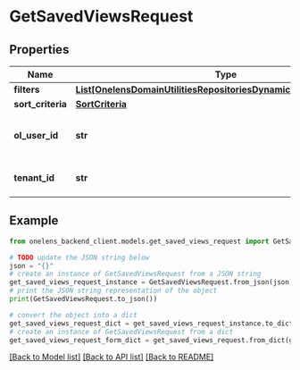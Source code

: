# GetSavedViewsRequest


## Properties

Name | Type | Description | Notes
------------ | ------------- | ------------- | -------------
**filters** | [**List[OnelensDomainUtilitiesRepositoriesDynamicFiltersFilterCriteria]**](OnelensDomainUtilitiesRepositoriesDynamicFiltersFilterCriteria.md) |  | [optional] 
**sort_criteria** | [**SortCriteria**](SortCriteria.md) |  | [optional] 
**ol_user_id** | **str** | Unique onelens identifier for the user | 
**tenant_id** | **str** | The unique identifier of the tenant | 

## Example

```python
from onelens_backend_client.models.get_saved_views_request import GetSavedViewsRequest

# TODO update the JSON string below
json = "{}"
# create an instance of GetSavedViewsRequest from a JSON string
get_saved_views_request_instance = GetSavedViewsRequest.from_json(json)
# print the JSON string representation of the object
print(GetSavedViewsRequest.to_json())

# convert the object into a dict
get_saved_views_request_dict = get_saved_views_request_instance.to_dict()
# create an instance of GetSavedViewsRequest from a dict
get_saved_views_request_form_dict = get_saved_views_request.from_dict(get_saved_views_request_dict)
```
[[Back to Model list]](../README.md#documentation-for-models) [[Back to API list]](../README.md#documentation-for-api-endpoints) [[Back to README]](../README.md)


